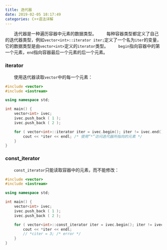 ```yaml
---
title: 迭代器
date: 2019-02-05 18:17:49
categories: C++语法详解
---
```

&emsp;&emsp;迭代器是一种遍历容器中元素的数据类型。<!--more-->
&emsp;&emsp;每种容器类型都定义了自己的迭代器类型，例如`vector<int>::iterator iter;`定义了一个名为`iter`的变量，它的数据类型是由`vector<int>`定义的`iterator`类型。
&emsp;&emsp;`begin`指向容器中的第一个元素，`end`指向容器最后一个元素的后一个元素。

### iterator

&emsp;&emsp;使用迭代器读取`vector`中的每一个元素：

``` cpp
#include <vector>
#include <iostream>

using namespace std;

int main() {
    vector<int> ivec;
    ivec.push_back ( 1 );
    ivec.push_back ( 2 );

    for ( vector<int>::iterator iter = ivec.begin(); iter != ivec.end(); ++iter ) {
        cout << *iter << endl; /* 使用“*”访问迭代器所指向的元素 */
    }
}
```

### const_iterator

&emsp;&emsp;`const_iterator`只能读取容器中的元素，而不能修改：

``` cpp
#include <vector>
#include <iostream>

using namespace std;

int main() {
    vector<int> ivec;
    ivec.push_back ( 1 );
    ivec.push_back ( 2 );

    for ( vector<int>::const_iterator iter = ivec.begin(); iter != ivec.end(); ++iter ) {
        cout << *iter << endl;
        // *citer = 3; /* error */
    }
}
```